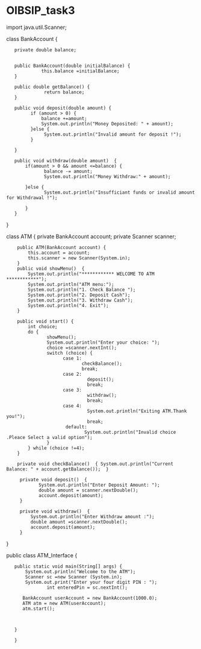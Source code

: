 # OIBSIP_task3
import java.util.Scanner;

class BankAccount {
	
	   private double balance;
	   
	   
	   public BankAccount(double initialBalance) {
		         this.balance =initialBalance;
	   }
	     
	   public double getBalance() {
		          return balance;
	   }
	    
	   public void deposit(double amount) {
		     if (amount > 0) {
		    	 balance +=amount;
		    	 System.out.println("Money Deposited: " + amount);
		     }else {
		    	  System.out.println("Invalid amount for deposit !");
		     }
		     
	   }
	   
	   public void withdraw(double amount)  {
		   if(amount > 0 && amount <=balance) {
			      balance -= amount;
			      System.out.println("Money Withdraw:" + amount);
			      
		   }else {
			      System.out.println("Insufficiant funds or invalid amount for Withdrawal !");
			      
		   }
	   }
}

class ATM {
	    private BankAccount account;
	    private Scanner scanner;
	    
	    public ATM(BankAccount account) {
	    	this.account = account;
	    	this.scanner = new Scanner(System.in);
	    }
	    public void showMenu()  {
	    	System.out.println("************ WELCOME TO ATM ************");
	    	System.out.println("ATM menu:");
	    	System.out.println("1. Check Balance ");
	    	System.out.println("2. Deposit Cash");
	    	System.out.println("3. Withdraw Cash");
	    	System.out.println("4. Exit");
	    }
	    
	    public void start() {
	    	int choice;
	    	do {
	    		   showMenu();
	    		   System.out.println("Enter your choice: ");
	    		   choice =scanner.nextInt();
	    		   switch (choice) {
	    		         case 1:
	    		                checkBalance();
	    		                break;
	    		         case 2:
	    		                  deposit();
	    		                  break;
	    		         case 3:
	    		                  withdraw();
	    		                  break;
	    		         case 4:
	    		                  System.out.println("Exiting ATM.Thank you!");
	    		                  break;
	    		          default:    
	    		        	     System.out.println("Invalid choice .Pleace Select a valid option");
	    		   }
	    	} while (choice !=4);
	    }
	     
	    private void checkBalance()  { System.out.println("Current Balance: " + account.getBalance());  }
	    	
         private void deposit()  {
        	    System.out.println("Enter Deposit Amount: ");
        	    double amount = scanner.nextDouble();
        	    account.deposit(amount);
         }
         
         private void withdraw()  {
        	 System.out.println("Enter Withdraw amount :");
        	 double amount =scanner.nextDouble();
        	 account.deposit(amount);
         }
}

public class ATM_Interface {
	 
	   public static void main(String[] args) {
		   System.out.println("Welcome to the ATM");
		   Scanner sc =new Scanner (System.in);
		   System.out.print("Enter your four digit PIN : ");
		           int enteredPin = sc.nextInt();
		          
		  BankAccount userAccount = new BankAccount(1000.0);
		  ATM atm = new ATM(userAccount);
		  atm.start();
		  
		  
		 
	   }
		  
	   }


